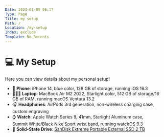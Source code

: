 ```yaml
---
Date: 2023-01-09 06:17
Type: Page
Title: my setup
Path: /
Location: /my-setup
Index: exclude
Template: No Recents
---
```


# 💻 My Setup

Here you can view details about my personal setup!

- 📱 **Phone**: iPhone 14, blue color, 128 GB of storage, running iOS 16.3
- 👨🏻‍💻 **Laptop**: MacBook Air M2 2022, Starlight color, 512 GB of storage/16 GB of RAM, running macOS Ventura 13.2
- 🎧 **Headphones**: AirPods 3rd generation, non-wireless charging case, custom engraving
- ⌚️ **Watch**: Apple Watch Series 8, 41mm, Starlight Aluminum case, Summit White/Black Nike Sport wrist band, running watchOS 9.3
- 💾 **Solid-State Drive**: [SanDisk Extreme Portable External SSD 2 TB](https://a.co/d/61rfm5Y)